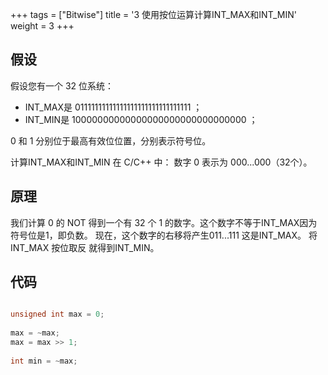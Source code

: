 +++
tags = ["Bitwise"]
title = '3 使用按位运算计算INT_MAX和INT_MIN'
weight = 3
+++

## 假设
假设您有一个 32 位系统：
* INT_MAX是 01111111111111111111111111111111 ；
* INT_MIN是 10000000000000000000000000000000 ；

0 和 1 分别位于最高有效位位置，分别表示符号位。

计算INT_MAX和INT_MIN 在 C/C++ 中：
数字 0 表示为 000...000（32个）。
 
## 原理
我们计算 0 的 NOT 得到一个有 32 个 1 的数字。这个数字不等于INT_MAX因为符号位是1，即负数。
现在，这个数字的右移将产生011...111 这是INT_MAX。
将INT_MAX 按位取反 就得到INT_MIN。

## 代码

```C

unsigned int max = 0;
 
max = ~max;
max = max >> 1;
     
int min = ~max; 

```